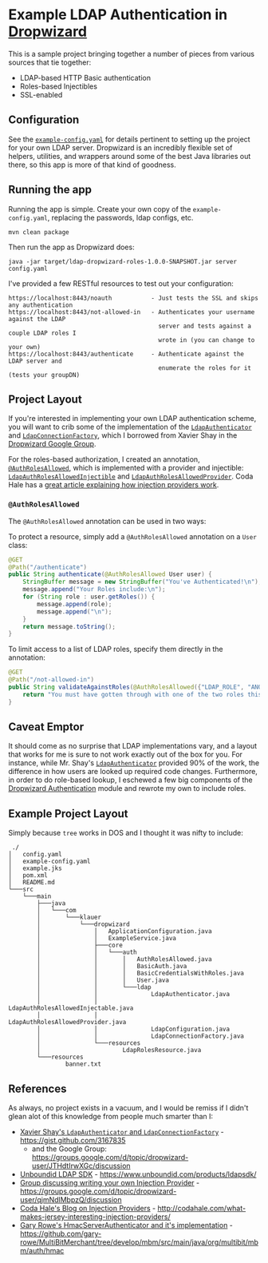 Example LDAP Authentication in [Dropwizard][dw]
=========================================

This is a sample project bringing together a number of pieces from various
sources that tie together:


- LDAP-based HTTP Basic authentication
- Roles-based Injectibles
- SSL-enabled


Configuration
-------------
See the [`example-config.yaml`](https://github.com/klauern/ldap-dropwizard-roles/blob/master/example-config.yaml) for details pertinent to setting up the project for
your own LDAP server.  Dropwizard is an incredibly flexible set of helpers,
utilities, and wrappers around some of the best Java libraries out there, so
this app is more of that kind of goodness.

Running the app
---------------
Running the app is simple.  Create your own copy of the `example-config.yaml`, replacing the
passwords, ldap configs, etc.

    mvn clean package

Then run the app as Dropwizard does:

    java -jar target/ldap-dropwizard-roles-1.0.0-SNAPSHOT.jar server config.yaml

I've provided a few RESTful resources to test out your configuration:

    https://localhost:8443/noauth           - Just tests the SSL and skips any authentication
    https://localhost:8443/not-allowed-in   - Authenticates your username against the LDAP
                                              server and tests against a couple LDAP roles I 
                                              wrote in (you can change to your own)
    https://localhost:8443/authenticate     - Authenticate against the LDAP server and
                                              enumerate the roles for it (tests your groupDN)

Project Layout
--------------
If you're interested in implementing your own LDAP authentication scheme,
you will want to crib some of the implementation of the [`LdapAuthenticator`](https://github.com/klauern/ldap-dropwizard-roles/blob/master/src/main/java/com/klauer/dropwizard/core/auth/ldap/LdapAuthenticator.java) and
[`LdapConnectionFactory`](https://github.com/klauern/ldap-dropwizard-roles/blob/master/src/main/java/com/klauer/dropwizard/core/auth/ldap/LdapConnectionFactory.java), which I borrowed from Xavier Shay in the [Dropwizard
Google Group](https://groups.google.com/d/msg/dropwizard-user/JTHdtIrwXGc/QXIdUgLoD90J).

For the roles-based authorization, I created an annotation, [`@AuthRolesAllowed`](https://github.com/klauern/ldap-dropwizard-roles/blob/master/src/main/java/com/klauer/dropwizard/core/auth/AuthRolesAllowed.java),
which is implemented with a provider and injectible: [`LdapAuthRolesAllowedInjectible`](https://github.com/klauern/ldap-dropwizard-roles/blob/master/src/main/java/com/klauer/dropwizard/core/auth/ldap/LdapAuthRolesAllowedInjectable.java)
and [`LdapAuthRolesAllowedProvider`](https://github.com/klauern/ldap-dropwizard-roles/blob/master/src/main/java/com/klauer/dropwizard/core/auth/ldap/LdapAuthRolesAllowedProvider.java).  Coda Hale has a [great article explaining
how injection providers work](http://codahale.com/what-makes-jersey-interesting-injection-providers/).

### `@AuthRolesAllowed`
The `@AuthRolesAllowed` annotation can be used in two ways:

To protect a resource, simply add a `@AuthRolesAllowed` annotation on a `User` class:

```java
@GET
@Path("/authenticate")
public String authenticate(@AuthRolesAllowed User user) {
    StringBuffer message = new StringBuffer("You've Authenticated!\n");
    message.append("Your Roles include:\n");
    for (String role : user.getRoles()) {
        message.append(role);
        message.append("\n");
    }
    return message.toString();
}
```

To limit access to a list of LDAP roles, specify them directly in the annotation:

```java
@GET
@Path("/not-allowed-in")
public String validateAgainstRoles(@AuthRolesAllowed({"LDAP_ROLE", "ANOTHER_ROLE"}) User user) {
    return "You must have gotten through with one of the two roles this app required here.  Congratulations";
}
```


Caveat Emptor
---------------
It should come as no surprise that LDAP implementations vary, and a layout that works for me is sure to not work exactly out of the box for you.  For instance, while Mr. Shay's [`LdapAuthenticator`](https://gist.github.com/3167835#file-ldapauthenticator-java) provided 90% of the work, the difference in how users are looked up required code changes.  Furthermore, in order to do role-based lookup, I eschewed a few big components of the [Dropwizard Authentication](http://dropwizard.codahale.com/manual/auth/) module and rewrote my own to include roles.


Example Project Layout
-------------------------
Simply because `tree` works in DOS and I thought it was nifty to include:

     ./
    │   config.yaml
    │   example-config.yaml
    │   example.jks
    │   pom.xml
    │   README.md
    └───src
        └───main
            ├───java
            │   └───com
            │       └───klauer
            │           └───dropwizard
            │               │   ApplicationConfiguration.java
            │               │   ExampleService.java
            │               ├───core
            │               │   └───auth
            │               │       │   AuthRolesAllowed.java
            │               │       │   BasicAuth.java
            │               │       │   BasicCredentialsWithRoles.java
            │               │       │   User.java
            │               │       └───ldap
            │               │               LdapAuthenticator.java
            │               │               LdapAuthRolesAllowedInjectable.java
            │               │               LdapAuthRolesAllowedProvider.java
            │               │               LdapConfiguration.java
            │               │               LdapConnectionFactory.java
            │               └───resources
            │                       LdapRolesResource.java
            └───resources
                    banner.txt
    

References
----------
As always, no project exists in a vacuum, and I would be remiss if I didn't
glean alot of this knowledge from people much smarter than I:

  * [Xavier Shay's `LdapAuthenticator` and `LdapConnectionFactory`][xshay-ldap] - https://gist.github.com/3167835
    * and the Google Group: https://groups.google.com/d/topic/dropwizard-user/JTHdtIrwXGc/discussion
  * [Unboundid LDAP SDK][ldap-sdk] - https://www.unboundid.com/products/ldapsdk/
  * [Group discussing writing your own Injection Provider][injection-prov-gg] - https://groups.google.com/d/topic/dropwizard-user/qjmNdlMbpzQ/discussion
  * [Coda Hale's Blog on Injection Providers][inject-prov] - http://codahale.com/what-makes-jersey-interesting-injection-providers/
  * [Gary Rowe's HmacServerAuthenticator and it's implementation](https://github.com/gary-rowe/MultiBitMerchant/tree/develop/mbm/src/main/java/org/multibit/mbm/auth/hmac) - https://github.com/gary-rowe/MultiBitMerchant/tree/develop/mbm/src/main/java/org/multibit/mbm/auth/hmac

[inject-prov]: http://codahale.com/what-makes-jersey-interesting-injection-providers/
[xshay-ldap]: https://gist.github.com/3167835
[ldap-sdk]: https://www.unboundid.com/products/ldapsdk/
[injection-prov-gg]: https://groups.google.com/d/topic/dropwizard-user/qjmNdlMbpzQ/discussion
[dw]: http://dropwizard.codahale.com
